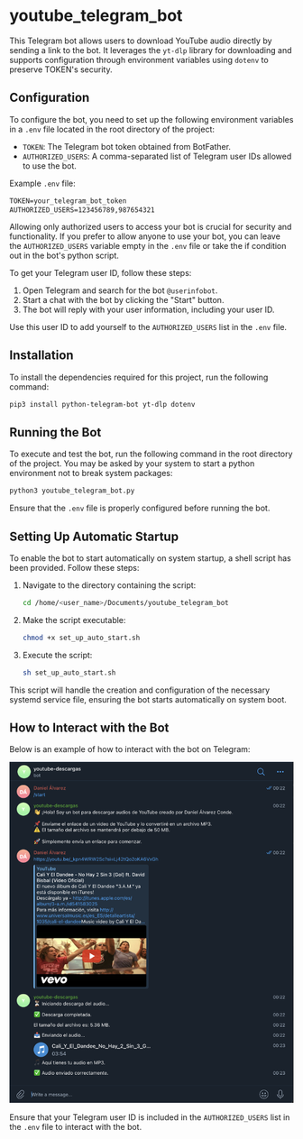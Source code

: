# youtube_telegram_bot

This Telegram bot allows users to download YouTube audio directly by sending a link to the bot. It leverages the `yt-dlp` library for downloading and supports configuration through environment variables using `dotenv` to preserve TOKEN's security.

## Configuration

To configure the bot, you need to set up the following environment variables in a `.env` file located in the root directory of the project:

- `TOKEN`: The Telegram bot token obtained from BotFather.
- `AUTHORIZED_USERS`: A comma-separated list of Telegram user IDs allowed to use the bot.

Example `.env` file:

```
TOKEN=your_telegram_bot_token
AUTHORIZED_USERS=123456789,987654321
```

Allowing only authorized users to access your bot is crucial for security and functionality. If you prefer to allow anyone to use your bot, you can leave the `AUTHORIZED_USERS` variable empty in the `.env` file or take the if condition out in the bot's python script.

To get your Telegram user ID, follow these steps:

1. Open Telegram and search for the bot `@userinfobot`.
2. Start a chat with the bot by clicking the "Start" button.
3. The bot will reply with your user information, including your user ID.

Use this user ID to add yourself to the `AUTHORIZED_USERS` list in the `.env` file.

## Installation

To install the dependencies required for this project, run the following command:

```bash
pip3 install python-telegram-bot yt-dlp dotenv
```

## Running the Bot

To execute and test the bot, run the following command in the root directory of the project. You may be asked by your system to start a python environment not to break system packages:

```bash
python3 youtube_telegram_bot.py
```

Ensure that the `.env` file is properly configured before running the bot.

## Setting Up Automatic Startup

To enable the bot to start automatically on system startup, a shell script has been provided. Follow these steps:

1. Navigate to the directory containing the script:
    ```bash
    cd /home/<user_name>/Documents/youtube_telegram_bot
    ```

2. Make the script executable:
    ```bash
    chmod +x set_up_auto_start.sh
    ```

3. Execute the script:
    ```bash
    sh set_up_auto_start.sh
    ```

This script will handle the creation and configuration of the necessary systemd service file, ensuring the bot starts automatically on system boot.


## How to Interact with the Bot

Below is an example of how to interact with the bot on Telegram:

![Interaction Example](photos/telegram_bot_screenshot.png)

Ensure that your Telegram user ID is included in the `AUTHORIZED_USERS` list in the `.env` file to interact with the bot.